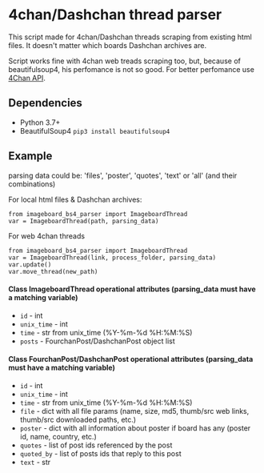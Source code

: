 # 4chan/Dashchan thread parser

This script made for 4chan/Dashchan threads scraping from existing html files.
It doesn't matter which boards Dashchan archives are.


Script works fine with 4chan web treads scraping too, but, because of beautifulsoup4, his perfomance is not so good. 
For better perfomance use [4Chan API](https://github.com/4chan/4chan-API).


## Dependencies
* Python 3.7+
* BeautifulSoup4
`pip3 install beautifulsoup4`

## Example
parsing data could be: 'files', 'poster', 'quotes', 'text' or 'all' (and their combinations)

For local html files & Dashchan archives:
```
from imageboard_bs4_parser import ImageboardThread
var = ImageboardThread(path, parsing_data)
```

For web 4chan threads
```
from imageboard_bs4_parser import ImageboardThread
var = ImageboardThread(link, process_folder, parsing_data)
var.update()
var.move_thread(new_path)
```

#### Class ImageboardThread operational attributes (parsing_data must have a matching variable)
* `id` - int
* `unix_time` - int
* `time` - str from unix_time (%Y-%m-%d %H:%M:%S)
* `posts` - FourchanPost/DashchanPost object list

#### Class FourchanPost/DashchanPost operational attributes (parsing_data must have a matching variable)
* `id` - int
* `unix_time` - int 
* `time` - str from unix_time (%Y-%m-%d %H:%M:%S)
* `file` - dict with all file params (name, size, md5, thumb/src web links, thumb/src downloaded paths, etc.)
* `poster` - dict with all information about poster if board has any (poster id, name, country, etc.)
* `quotes` - list of post ids referenced by the post
* `quoted_by` - list of posts ids that reply to this post
* `text` - str

